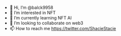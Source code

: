 - 👋 Hi, I’m @balck9958
- 👀 I’m interested in NFT
- 🌱 I’m currently learning NFT AI
- 💞️ I’m looking to collaborate on web3
- 📫 How to reach me https://twitter.com/ShacieStacie

<!---
balck9958/balck9958 is a ✨ special ✨ repository because its `README.md` (this file) appears on your GitHub profile.
You can click the Preview link to take a look at your changes.
--->
